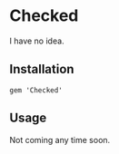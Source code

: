 
# Checked

I have no idea.

## Installation

    gem 'Checked'

## Usage

Not coming any time soon.
